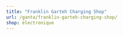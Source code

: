 ```yaml
---
title: "Franklin Garteh Charging Shop"
url: /ganta/franklin-garteh-charging-shop/
shop: électronique
---
```

